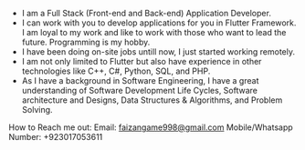 - I am a Full Stack (Front-end and Back-end) Application Developer. 
- I can work with you to develop applications for you in Flutter Framework. I am loyal to my work and like to work with those who want to lead the future. Programming is my hobby.
- I have been doing on-site jobs untill now, I just started working remotely.
- I am not only limited to Flutter but also have experience in other technologies like C++, C#, Python, SQL, and PHP.
- As I have a background in Software Engineering, I have a great understanding of Software Development Life Cycles, Software architecture and Designs, Data Structures & Algorithms, and Problem Solving.

How to Reach me out:
Email: faizangame998@gmail.com
Mobile/Whatsapp Number: +923017053611
